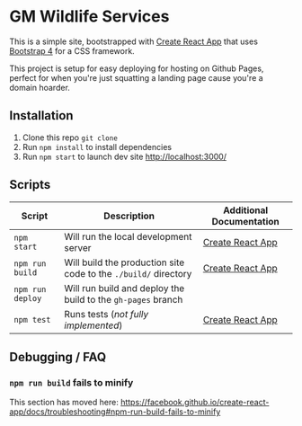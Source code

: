 # GM Wildlife Services

This is a simple site, bootstrapped with [Create React App](https://github.com/facebook/create-react-app) that uses [Bootstrap 4](https://getbootstrap.com/) for a CSS framework.

This project is setup for easy deploying for hosting on Github Pages, perfect for when you're just squatting a landing page cause you're a domain hoarder.

## Installation

1. Clone this repo `git clone`
2. Run `npm install` to install dependencies
3. Run `npm start` to launch dev site [http://localhost:3000/](http://localhost:3000/)

## Scripts

| Script           | Description                                                     | Additional Documentation                       | 
|------------------|-----------------------------------------------------------------|------------------------------------------------| 
| `npm start`      | Will run the local development server                           | [Create React App](./docs/create-react-app.md) | 
| `npm run build`  | Will build the production site code to the `./build/` directory | [Create React App](./docs/create-react-app.md) | 
| `npm run deploy` | Will run build and deploy the build to the `gh-pages` branch    |                                                | 
| `npm test`       | Runs tests (_not fully implemented_)                            | [Create React App](./docs/create-react-app.md) | 

## Debugging / FAQ

### `npm run build` fails to minify

This section has moved here: https://facebook.github.io/create-react-app/docs/troubleshooting#npm-run-build-fails-to-minify
